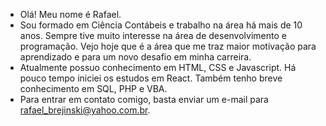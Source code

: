 - Olá! Meu nome é Rafael.
- Sou formado em Ciência Contábeis e trabalho na área há mais de 10 anos.
  Sempre tive muito interesse na área de desenvolvimento e programação. 
  Vejo hoje que é a área que me traz maior motivação para aprendizado 
  e para um novo desafio em minha carreira.
- Atualmente possuo conhecimento em HTML, CSS e Javascript. 
  Há pouco tempo iniciei os estudos em React. 
  Também tenho breve conhecimento em SQL, PHP e VBA.
- Para entrar em contato comigo, basta enviar um e-mail para rafael_brejinski@yahoo.com.br.
